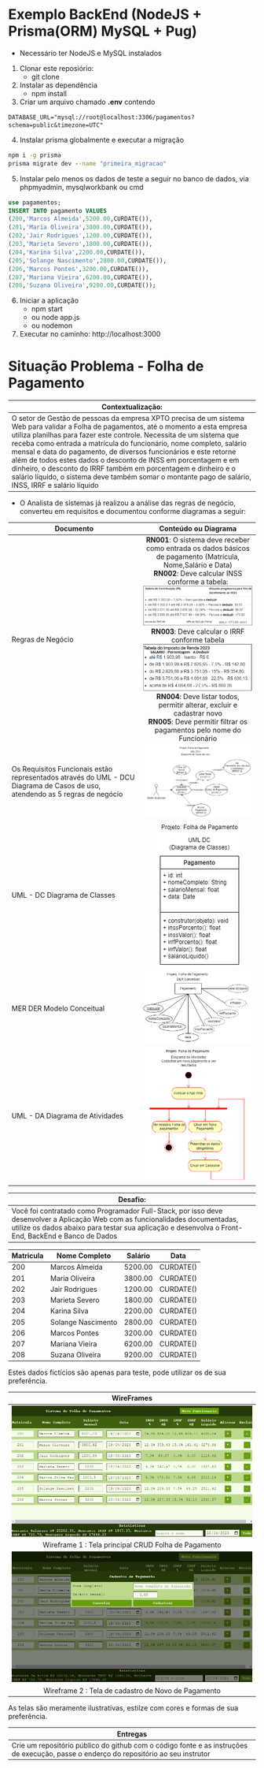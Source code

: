 # Exemplo BackEnd (NodeJS + Prisma(ORM) MySQL + Pug)
* Necessário ter NodeJS e MySQL instalados
1. Clonar este reposiório:
    - git clone
2. Instalar as dependência
    - npm install
3. Criar um arquivo chamado **.env** contendo
```env
DATABASE_URL="mysql://root@localhost:3306/pagamentos?schema=public&timezone=UTC"
```
4. Instalar prisma globalmente e executar a migração
```cmd
npm i -g prisma
prisma migrate dev --name "primeira_migracao"
```
5. Instalar pelo menos os dados de teste a seguir no banco de dados, via phpmyadmin, mysqlworkbank ou cmd
```sql
use pagamentos;
INSERT INTO pagamento VALUES
(200,'Marcos Almeida',5200.00,CURDATE()),
(201,'Maria Oliveira',3800.00,CURDATE()),
(202,'Jair Rodrigues',1200.00,CURDATE()),
(203,'Marieta Severo',1800.00,CURDATE()),
(204,'Karina Silva',2200.00,CURDATE()),
(205,'Solange Nascimento',2800.00,CURDATE()),
(206,'Marcos Pontes',3200.00,CURDATE()),
(207,'Mariana Vieira',6200.00,CURDATE()),
(208,'Suzana Oliveira',9200.00,CURDATE());
```
6. Iniciar a aplicação
    - npm start
    - ou node app.js
    - ou nodemon
7. Executar no caminho: http://localhost:3000<br>

# Situação Problema - Folha de Pagamento

|Contextualização:|
|-|
|O setor de Gestão de pessoas da empresa XPTO precisa de um sistema Web para validar a Folha de pagamentos, até o momento a esta empresa utiliza planilhas para fazer este controle. Necessita de um sistema que receba como entrada a matrícula do funcionário, nome completo, salário mensal e data do pagamento, de diversos funcionários  e este retorne além de todos estes dados o desconto de INSS em porcentagem e em dinheiro, o desconto do IRRF também em porcentagem e dinheiro e o salário líquido, o sistema deve também somar o montante pago de salário, INSS, IRRF e salário líquido|

- O Analista de sistemas já realizou a análise das regras de negócio, converteu em requisitos e documentou conforme diagramas a seguir:

|Documento|Conteúdo ou Diagrama|
|-|:-:|
|Regras de Negócio| **RN001**: O sistema deve receber como entrada os dados básicos de pagamento (Matrícula, Nome,Salário e Data)<br> **RN002**: Deve calcular INSS conforme a tabela:<br>![Tabela INSS](./docs/tabela-inss.png)<br> **RN003**: Deve calcular o IRRF conforme tabela<br>![Tabela IRRF](./docs/tabela-irrf.png)<br> **RN004**: Deve listar todos, permitir alterar, excluir e cadastrar novo<br> **RN005**: Deve permitir filtrar os pagamentos pelo nome do Funcionário|
|Os Requisitos Funcionais estão representados através do UML - DCU Diagrama de Casos de uso, atendendo as 5 regras de negócio|![CDU](./docs/uml-dcu.png)|
|UML - DC Diagrama de Classes|![Tabela INSS](./docs/uml-dc.png)|
|MER DER Modelo Conceitual|![Tabela INSS](./docs/der-conceitual.png)|
|UML - DA Diagrama de Atividades|![Tabela INSS](./docs/uml-da.png)|

|Desafio:|
|-|
|Você foi contratado como Programador Full-Stack, por isso deve desenvolver a Aplicação Web com as funcionalidades documentadas, utilize os dados abaixo para testar sua aplicação e desenvolva o Front-End, BackEnd e Banco de Dados|

|Matricula|Nome Completo|Salário|Data|
|-|-|-|-|
|200|Marcos Almeida|5200.00|CURDATE()|
|201|Maria Oliveira|3800.00|CURDATE()|
|202|Jair Rodrigues|1200.00|CURDATE()|
|203|Marieta Severo|1800.00|CURDATE()|
|204|Karina Silva|2200.00|CURDATE()|
|205|Solange Nascimento|2800.00|CURDATE()|
|206|Marcos Pontes|3200.00|CURDATE()|
|207|Mariana Vieira|6200.00|CURDATE()|
|208|Suzana Oliveira|9200.00|CURDATE()|

Estes dados fictícios são apenas para teste, pode utilizar os de sua preferência.

|WireFrames|
|:-:|
|![Wireframe 1](./docs/wireframe1.png)|
|Wireframe 1 : Tela principal CRUD Folha de Pagamento|
|![Wireframe 2](./docs/wireframe2.png)|
|Wireframe 2 : Tela de cadastro de Novo de Pagamento|

As telas são meramente ilustrativas, estilze com cores e formas de sua preferência.

|Entregas|
|-|
|Crie um repositório público do github com o código fonte e as instruções de execução, passe o enderço do repositório ao seu instrutor|